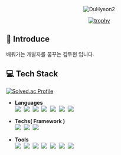 <div align=center>
	
<!--   [![Hits](https://hits.seeyoufarm.com/api/count/incr/badge.svg?url=https%3A%2F%2Fgithub.com%2Fzzsza)](https://hits.seeyoufarm.com)  -->
	
</div>

<p align="center">
<img align="center" src="https://github-readme-stats.vercel.app/api?username=DuHyeon2&show_icons=true&locale=en" alt="DuHyeon2" />
</p>

<div align=center>

[![trophy](https://github-profile-trophy.vercel.app/?username=DuHyeon2&row=1&theme=onedark)](https://github.com/ryo-ma/github-profile-trophy)

</div>

<!--
<div align=center>

<a href="https://opgc.me/#/users/DuHyeon2" target="_blank"><img src="https://api.opgc.me/githubs/users/DuHyeon2/tag/?theme=basic" /></a>

</div>
-->

## :facepunch: Introduce
배워가는 개발자를 꿈꾸는 김두현 입니다.</br>



## :computer: Tech Stack

[![Solved.ac Profile](http://mazassumnida.wtf/api/v2/generate_badge?boj=engus8827)](https://solved.ac/engus8827/)

- **Languages** </br>
<img src="https://img.shields.io/badge/Java-007396?style=flat-square&logo=Java&logoColor=white"/></a>&nbsp;
<img src="https://img.shields.io/badge/Python-3766AB?style=flat-square&logo=Python&logoColor=white"/></a>&nbsp;
<img src="https://img.shields.io/badge/C++-00599C?style=flat-square&logo=C++&logoColor=white"/></a>&nbsp;
<img src="https://img.shields.io/badge/C-A8B9CC?style=flat-square&logo=C&logoColor=white"/></a>&nbsp;
<img src="https://img.shields.io/badge/HTML5-E34F26?style=flat-square&logo=HTML5&logoColor=white"/></a>&nbsp;
<img src="https://img.shields.io/badge/CSS3-1572B6?style=flat-square&logo=CSS3&logoColor=white"/></a>&nbsp; 
<img src="https://img.shields.io/badge/JavaScript-F7DF1E?style=flat-square&logo=JavaScript&logoColor=black"/></a>&nbsp;

- **Techs( Framework )** </br>
<img src="https://img.shields.io/badge/Springboot-6DB33F?style=flat-square&logo=Spring&logoColor=white"/></a>&nbsp;
<img src="https://img.shields.io/badge/MySQL-4479A1?style=flat-square&logo=MySQL&logoColor=white"/></a>&nbsp;
<img src="https://img.shields.io/badge/ROS-22314E?style=flat-square&logo=ROS&logoColor=white"/></a>&nbsp;

- **Tools**  </br>
<img src="https://img.shields.io/badge/IntelliJ IDEA-000000?style=flat-square&logo=IntelliJ IDEA&logoColor=white"/></a>&nbsp;
<img src="https://img.shields.io/badge/PyCharm-000000?style=flat-square&logo=PyCharm&logoColor=white"/></a>&nbsp;
<img src="https://img.shields.io/badge/Apache NetBeans IDE-1B6AC6?style=flat-square&logo=Apache NetBeans IDE&logoColor=white"/></a>&nbsp;
<img src="https://img.shields.io/badge/Visual Studio-5C2D91?style=flat-square&logo=Visual Studio&logoColor=white"/></a>&nbsp;
<img src="https://img.shields.io/badge/Visual Studio Code-007ACC?style=flat-square&logo=Visual Studio Code&logoColor=white"/></a>&nbsp;
<img src="https://img.shields.io/badge/Git-F05032?style=flat-square&logo=Git&logoColor=white"/></a>&nbsp;
<img src="https://img.shields.io/badge/GitHub-181717?style=flat-square&logo=GitHub&logoColor=white"/></a>&nbsp;

